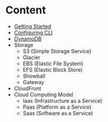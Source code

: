 # **Content**

- [Getting Started](https://docs.aws.amazon.com/cli/latest/userguide/getting-started-prereqs.html)
- [Configuring CLI](https://docs.aws.amazon.com/cli/latest/userguide/cli-chap-configure.html)
- [DynamoDB](https://github.com/davidtsai0720/tips/aws/main/dynamodb)
- Storage
  - S3 (Simple Storage Service)
  - Glacier
  - EBS (Elastic File System)
  - EFS (Elastic Block Store)
  - Showball
  - Gateway
- CloudFront
- Cloud Computing Model
  - Iaas (Infrastructure as a Service)
  - Paas (Platform as a Service)
  - Saas (Software as a Service)
